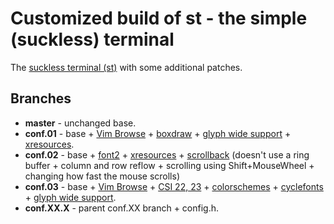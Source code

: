 # Customized build of st - the simple (suckless) terminal

The [suckless terminal (st)](https://st.suckless.org/) with some additional patches.

## Branches

+ **master** - unchanged base.
+ **conf.01** - base + [Vim Browse](https://st.suckless.org/patches/vim_browse/) + [boxdraw](https://st.suckless.org/patches/boxdraw/) + [glyph wide support](https://st.suckless.org/patches/glyph_wide_support/) + [xresources](https://st.suckless.org/patches/xresources/).
+ **conf.02** - base + [font2](https://st.suckless.org/patches/font2/) + [xresources](https://st.suckless.org/patches/xresources/) + [scrollback](https://st.suckless.org/patches/scrollback/) (doesn't use a ring buffer + column and row reflow + scrolling using Shift+MouseWheel + changing how fast the mouse scrolls)
+ **conf.03** - base + [Vim Browse](https://st.suckless.org/patches/vim_browse/) + [CSI 22, 23](https://st.suckless.org/patches/csi_22_23/) + [colorschemes](https://st.suckless.org/patches/colorschemes/) + [cyclefonts](https://st.suckless.org/patches/cyclefonts/) + [glyph wide support](https://st.suckless.org/patches/glyph_wide_support/).
+ **conf.XX.X** - parent conf.XX branch + config.h.

